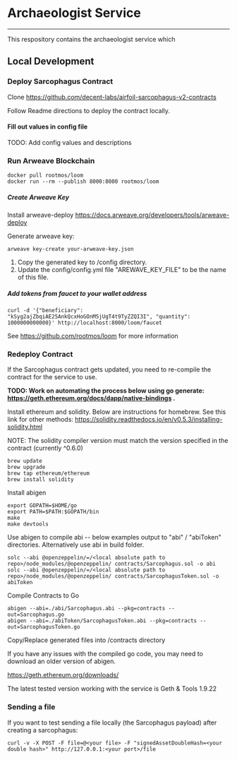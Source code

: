 # Archaeologist Service
---
This respository contains the archaeologist service which 

## Local Development 
### Deploy Sarcophagus Contract
Clone https://github.com/decent-labs/airfoil-sarcophagus-v2-contracts

Follow Readme directions to deploy the contract locally.

#### Fill out values in config file
TODO: Add config values and descriptions

### Run Arweave Blockchain
```
docker pull rootmos/loom
docker run --rm --publish 8000:8000 rootmos/loom
```

##### Create Arweave Key
Install arweave-deploy
https://docs.arweave.org/developers/tools/arweave-deploy

Generate arweave key:
```
arweave key-create your-arweave-key.json
```

1. Copy the generated key to /config directory.
2. Update the config/config.yml file "AREWAVE_KEY_FILE" to be the name of this file.

##### Add tokens from faucet to your wallet address

```
curl -d '{"beneficiary": "kSyg2ajZbqiAE25AnkQcxHoGOnM5jUgT4t9TyZZQI3I", "quantity": 1000000000000}' http://localhost:8000/loom/faucet
```

See https://github.com/rootmos/loom for more information

### Redeploy Contract
If the Sarcophagus contract gets updated, you need to re-compile the contract for the service to use.

__TODO: Work on automating the process below using go generate: https://geth.ethereum.org/docs/dapp/native-bindings
.__

Install ethereum and solidity. Below are instructions for homebrew. See this link for other methods:
https://solidity.readthedocs.io/en/v0.5.3/installing-solidity.html

NOTE: The solidity compiler version must match the version specified in the contract (currently ^0.6.0)

```
brew update
brew upgrade
brew tap ethereum/ethereum
brew install solidity
```

Install abigen
```
export GOPATH=$HOME/go
export PATH=$PATH:$GOPATH/bin
make
make devtools
```

Use abigen to compile abi -- below examples output to "abi" / "abiToken" directories. Alternatively use abi in build folder.
```
solc --abi @openzeppelin/=/<local absolute path to repo>/node_modules/@openzeppelin/ contracts/Sarcophagus.sol -o abi
solc --abi @openzeppelin/=/<local absolute path to repo>/node_modules/@openzeppelin/ contracts/SarcophagusToken.sol -o abiToken
```

Compile Contracts to Go

```
abigen --abi=./abi/Sarcophagus.abi --pkg=contracts --out=Sarcophagus.go
abigen --abi=./abiToken/SarcophagusToken.abi --pkg=contracts --out=SarcophagusToken.go
```

Copy/Replace generated files into /contracts directory

If you have any issues with the compiled go code, you may need to download an older version of abigen.

https://geth.ethereum.org/downloads/

The latest tested version working with the service is Geth & Tools 1.9.22

### Sending a file
If you want to test sending a file locally (the Sarcophagus payload) after creating a sarcophagus: 

```
curl -v -X POST -F file=@<your file> -F "signedAssetDoubleHash=<your double hash>" http://127.0.0.1:<your port>/file
```